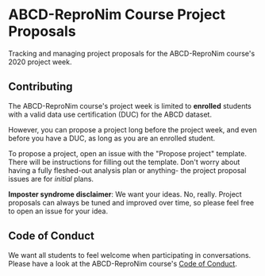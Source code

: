 # ABCD-ReproNim Course Project Proposals
Tracking and managing project proposals for the ABCD-ReproNim course's 2020 project week.

## Contributing

The ABCD-ReproNim course's project week is limited to **enrolled** students with a valid data use certification (DUC) for the ABCD dataset.

However, you can propose a project long before the project week, and even before you have a DUC, as long as you are an enrolled student.

To propose a project, open an issue with the "Propose project" template.
There will be instructions for filling out the template.
Don't worry about having a fully fleshed-out analysis plan or anything- the project proposal issues are for _initial_ plans.

**Imposter syndrome disclaimer**: We want your ideas. No, really. Project proposals can always be tuned and improved over time, so please feel free to open an issue for your idea.

## Code of Conduct

We want all students to feel welcome when participating in conversations.
Please have a look at the ABCD-ReproNim course's [Code of Conduct](https://docs.google.com/document/d/1XQf9aEggUlwIlft8mVGC1mdMjiJVWF4RDnnVGWKvfo8/edit?usp=sharing).

